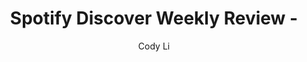 ---
layout: post
section-type: post
title: "Spotify Discover Weekly Review - "
category: Test
comments: true
tags: ['weekly', 'spotify', 'music', 'discover']
description: "Using Kevin Durant's MVP speech as a test post."
author: "Cody Li"
keywords: "spotify, music, review"
---
